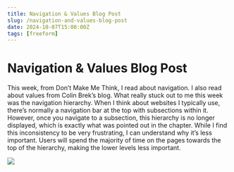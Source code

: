 ```yaml
---
title: Navigation & Values Blog Post
slug: /navigation-and-values-blog-post
date: 2024-10-07T15:00:00Z
tags: [freeform]
---
```


# Navigation & Values Blog Post

This week, from Don’t Make Me Think, I read about navigation. I also read about values from Colin Brek’s blog. What really stuck out to me this week was the navigation hierarchy. When I think about websites I typically use, there’s normally a navigation bar at the top with subsections within it. However, once you navigate to a subsection, this hierarchy is no longer displayed, which is exactly what was pointed out in the chapter. While I find this inconsistency to be very frustrating, I can understand why it’s less important. Users will spend the majority of time on the pages towards the top of the hierarchy, making the lower levels less important. 

<img src="..static/img/Navigation_Img.jpg" /> 